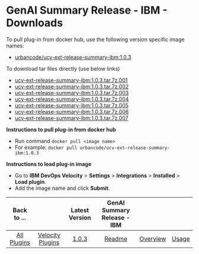 # GenAI Summary Release - IBM - Downloads

To pull plug-in from docker hub, use the following version specific image names:

- [urbancode/ucv-ext-release-summary-ibm:1.0.3](https://hub.docker.com/r/urbancode/ucv-ext-release-summary-ibm/tags)

To download tar files directly (use below links)
 - [ucv-ext-release-summary-ibm:1.0.3.tar.7z.001](https://raw.githubusercontent.com/UrbanCode/IBM-UCV-PLUGINS/main/files/ucv-ext-release-summary-ibm/ucv-ext-release-summary-ibm:1.0.3.tar.7z.001)
 - [ucv-ext-release-summary-ibm:1.0.3.tar.7z.002](https://raw.githubusercontent.com/UrbanCode/IBM-UCV-PLUGINS/main/files/ucv-ext-release-summary-ibm/ucv-ext-release-summary-ibm:1.0.3.tar.7z.002)
 - [ucv-ext-release-summary-ibm:1.0.3.tar.7z.003](https://raw.githubusercontent.com/UrbanCode/IBM-UCV-PLUGINS/main/files/ucv-ext-release-summary-ibm/ucv-ext-release-summary-ibm:1.0.3.tar.7z.003)
 - [ucv-ext-release-summary-ibm:1.0.3.tar.7z.004](https://raw.githubusercontent.com/UrbanCode/IBM-UCV-PLUGINS/main/files/ucv-ext-release-summary-ibm/ucv-ext-release-summary-ibm:1.0.3.tar.7z.004)
 - [ucv-ext-release-summary-ibm:1.0.3.tar.7z.005](https://raw.githubusercontent.com/UrbanCode/IBM-UCV-PLUGINS/main/files/ucv-ext-release-summary-ibm/ucv-ext-release-summary-ibm:1.0.3.tar.7z.005)
 - [ucv-ext-release-summary-ibm:1.0.3.tar.7z.006](https://raw.githubusercontent.com/UrbanCode/IBM-UCV-PLUGINS/main/files/ucv-ext-release-summary-ibm/ucv-ext-release-summary-ibm:1.0.3.tar.7z.006)
 - [ucv-ext-release-summary-ibm:1.0.3.tar.7z.007](https://raw.githubusercontent.com/UrbanCode/IBM-UCV-PLUGINS/main/files/ucv-ext-release-summary-ibm/ucv-ext-release-summary-ibm:1.0.3.tar.7z.007)


**Instructions to pull plug-in from docker hub**
- Run command ```docker pull <image name>```
- For example: ```docker pull urbancode/ucv-ext-release-summary-ibm:1.0.3```

**Instructions to load plug-in image**
- Go to **IBM DevOps Velocity** > **Settings** > **Integrations** > **Installed** > **Load plugin**.
- Add the image name and click **Submit**.

|Back to ...||Latest Version|GenAI Summary Release - IBM |||
| :---: | :---: | :---: | :---: | :---: | :---: |
|[All Plugins](../../index.md)|[Velocity Plugins](../README.md)|[1.0.3](https://hub.docker.com/r/urbancode/ucv-ext-release-summary-ibm/tags)|[Readme](README.md)|[Overview](overview.md)|[Usage](usage.md)|
